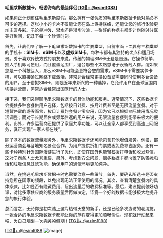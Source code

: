**毛里求斯數據卡，畅游海岛的最佳伴侣[[TG💪+ @esim1088](https://t.me/s/esim1088)]**

如果你正计划前往毛里求斯度假，那么拥有一张优质的毛里求斯数据卡绝对是必不可少的选择。这张小小的卡片不仅能让您在岛上保持联络，还能让您的旅行体验更加丰富多彩。无论是冲浪、潜水还是漫步沙滩，一张好的数据卡都能让您随时分享美好瞬间，记录下每一个珍贵时刻。

首先，让我们来了解一下毛里求斯数据卡的主要类型。目前市面上主要有三种类型的手机卡：**SIM卡**、**eSIM卡**以及**虚拟SIM卡**。每种卡都有其独特的优点和适用场景。对于喜欢传统方式的朋友来说，传统的物理SIM卡无疑是首选。它操作简单，插入手机即可使用，而且覆盖范围广，适合那些不太熟悉电子设备的人群。而如果您是一个科技达人，那么eSIM卡可能会更符合您的需求。eSIM卡不需要实体卡槽，可以直接通过网络下载激活，非常适合经常更换设备或需要同时使用多台设备的用户。至于虚拟SIM卡，则是近年来新兴的一种选择，它允许用户在全球范围内切换运营商，非常适合经常出国旅行的人士。

接下来，我们来聊聊毛里求斯数据卡的具体功能和服务。通常情况下，这些数据卡会提供多种套餐供用户选择，包括按日计费、按月计费甚至是无限流量套餐。对于短暂停留的游客而言，按日计费的套餐非常实用，因为它可以根据实际使用情况灵活调整；而对于长期居住或频繁往返的用户来说，无限流量套餐则能带来极大的便利。此外，许多运营商还提供了家庭共享功能，可以让全家人都享受到高速上网服务，真正实现“一家人都在线”。

除了基本的数据流量服务外，毛里求斯数据卡还可能包含其他增值服务。例如，部分运营商会与当地知名景点合作，为用户提供折扣门票或者免费导览服务。还有一些卡种特别针对国际漫游进行了优化，即使在国外也能轻松拨打电话和收发短信，这对于商务人士尤其重要。另外，考虑到安全问题，很多数据卡都内置了防骚扰电话和垃圾信息过滤功能，确保用户的通信环境更加纯净。

当然，在挑选毛里求斯数据卡时也需要注意一些细节。首先，要确认所选卡是否支持您所在国家的频段，以免出现无法正常使用的情况。其次，查看清楚套餐内的具体条款，比如是否有隐藏费用、超出流量后的收费标准等。最后，建议提前做好功课，对比多家供应商的服务质量后再做决定，毕竟一个好的数据卡能够极大地提升您的旅行体验。

总而言之，无论你是初次踏上这片热带天堂的新手，还是已经多次造访的老朋友，一张合适的毛里求斯数据卡都能让你的旅程变得更加顺畅愉快。现在就行动起来吧，为自己规划一次完美的假期！[[TG💪+ @esim1088](https://t.me/s/esim1088)]

[[TG💪+ @esim1088](https://t.me/s/esim1088) ![Image](https://i.postimg.cc/4NQfJmqS/Snipaste-2025-05-13-00-14-12.png)]
